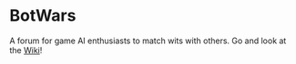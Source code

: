 BotWars
=======

A forum for game AI enthusiasts to match wits with others.
Go and look at the [Wiki](https://github.com/csj/BotWars/wiki)!
